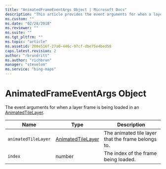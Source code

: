 ```yaml
---
title: "AnimatedFrameEventArgs Object | Microsoft Docs"
description: "This article provides the event arguments for when a layer frame is being loaded in an AnimatedTileLayer."
ms.custom: ""
ms.date: "02/28/2018"
ms.reviewer: ""
ms.suite: ""
ms.tgt_pltfrm: ""
ms.topic: "article"
ms.assetid: 208e516f-27a0-446c-97cf-dbe75e4bed58
caps.latest.revision: 2
author: "rbrundritt"
ms.author: "richbrun"
manager: "stevelom"
ms.service: "bing-maps"
---
```

# AnimatedFrameEventArgs Object

The event arguments for when a layer frame is being loaded in an [AnimatedTileLayer](animatedtilelayer-class.md).

| Name              | Type              | Description                                        |
|-------------------|-------------------|----------------------------------------------------|
| `animatedTileLayer` | [AnimatedTileLayer](animatedtilelayer-class.md) | The animated tile layer that the frame belongs to. |
| `index`             | number            | The index of the frame being loaded.               |
